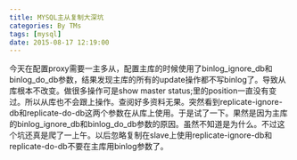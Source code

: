 ```yaml
---
title: MYSQL主从复制大深坑
categories: By TMs
tags: [mysql]
date: 2015-08-17 12:19:00
---
```


今天在配置proxy需要一主多从，配置主库的时候使用了binlog_ignore_db和binlog_do_db参数，结果发现主库的所有的update操作都不写binlog了。导致从库根本不改变。做很多操作可是show master status;里的position一直没有变过。所以从库也不会跟上操作。查阅好多资料无果。突然看到replicate-ignore-db和replicate-do-db这两个参数在从库上使用。于是试了一下。果然是因为主库的binlog_ignore_db和binlog_do_db参数的原因。虽然不知道是为什么。不过这个坑还真是爬了一上午。以后忽略复制在slave上使用replicate-ignore-db和replicate-do-db不要在主库用binlog参数了。
